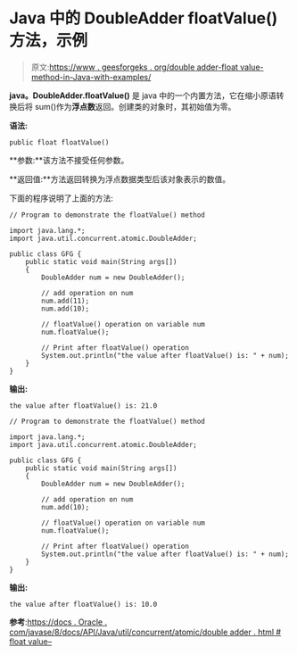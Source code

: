 # Java 中的 DoubleAdder floatValue()方法，示例

> 原文:[https://www . geesforgeks . org/double adder-float value-method-in-Java-with-examples/](https://www.geeksforgeeks.org/doubleadder-floatvalue-method-in-java-with-examples/)

**java。DoubleAdder.floatValue()** 是 java 中的一个内置方法，它在缩小原语转换后将 sum()作为**浮点数**返回。创建类的对象时，其初始值为零。

**语法:**

```
public float floatValue()

```

**参数:**该方法不接受任何参数。

**返回值:**方法返回转换为浮点数据类型后该对象表示的数值。

下面的程序说明了上面的方法:

```
// Program to demonstrate the floatValue() method

import java.lang.*;
import java.util.concurrent.atomic.DoubleAdder;

public class GFG {
    public static void main(String args[])
    {
        DoubleAdder num = new DoubleAdder();

        // add operation on num
        num.add(11);
        num.add(10);

        // floatValue() operation on variable num
        num.floatValue();

        // Print after floatValue() operation
        System.out.println("the value after floatValue() is: " + num);
    }
}
```

**输出:**

```
the value after floatValue() is: 21.0

```

```
// Program to demonstrate the floatValue() method

import java.lang.*;
import java.util.concurrent.atomic.DoubleAdder;

public class GFG {
    public static void main(String args[])
    {
        DoubleAdder num = new DoubleAdder();

        // add operation on num
        num.add(10);

        // floatValue() operation on variable num
        num.floatValue();

        // Print after floatValue() operation
        System.out.println("the value after floatValue() is: " + num);
    }
}
```

**输出:**

```
the value after floatValue() is: 10.0

```

**参考**:[https://docs . Oracle . com/javase/8/docs/API/Java/util/concurrent/atomic/double adder . html # float value–](https://docs.oracle.com/javase/8/docs/api/java/util/concurrent/atomic/DoubleAdder.html#floatValue--)